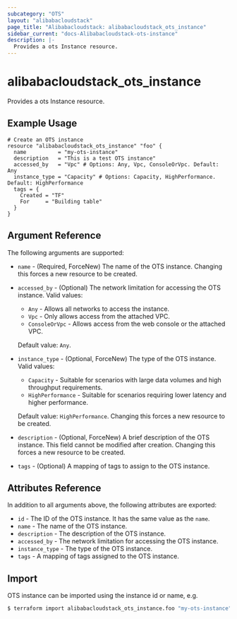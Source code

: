 ```yaml
---
subcategory: "OTS"
layout: "alibabacloudstack"
page_title: "Alibabacloudstack: alibabacloudstack_ots_instance"
sidebar_current: "docs-Alibabacloudstack-ots-instance"
description: |- 
  Provides a ots Instance resource.
---
```


# alibabacloudstack_ots_instance

Provides a ots Instance resource.

## Example Usage

```hcl
# Create an OTS instance
resource "alibabacloudstack_ots_instance" "foo" {
  name          = "my-ots-instance"
  description   = "This is a test OTS instance"
  accessed_by   = "Vpc" # Options: Any, Vpc, ConsoleOrVpc. Default: Any
  instance_type = "Capacity" # Options: Capacity, HighPerformance. Default: HighPerformance
  tags = {
    Created = "TF"
    For     = "Building table"
  }
}
```

## Argument Reference

The following arguments are supported:

* `name` - (Required, ForceNew) The name of the OTS instance. Changing this forces a new resource to be created.
* `accessed_by` - (Optional) The network limitation for accessing the OTS instance. Valid values:
  * `Any` - Allows all networks to access the instance.
  * `Vpc` - Only allows access from the attached VPC.
  * `ConsoleOrVpc` - Allows access from the web console or the attached VPC.
  
  Default value: `Any`.

* `instance_type` - (Optional, ForceNew) The type of the OTS instance. Valid values:
  * `Capacity` - Suitable for scenarios with large data volumes and high throughput requirements.
  * `HighPerformance` - Suitable for scenarios requiring lower latency and higher performance.
  
  Default value: `HighPerformance`. Changing this forces a new resource to be created.

* `description` - (Optional, ForceNew) A brief description of the OTS instance. This field cannot be modified after creation. Changing this forces a new resource to be created.
* `tags` - (Optional) A mapping of tags to assign to the OTS instance.

## Attributes Reference

In addition to all arguments above, the following attributes are exported:

* `id` - The ID of the OTS instance. It has the same value as the `name`.
* `name` - The name of the OTS instance.
* `description` - The description of the OTS instance.
* `accessed_by` - The network limitation for accessing the OTS instance.
* `instance_type` - The type of the OTS instance.
* `tags` - A mapping of tags assigned to the OTS instance.

## Import

OTS instance can be imported using the instance id or name, e.g.

```bash
$ terraform import alibabacloudstack_ots_instance.foo "my-ots-instance"
```